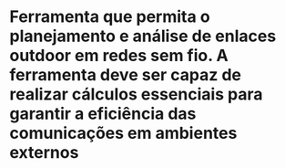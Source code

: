 # Ferramenta que permita o planejamento e análise de enlaces outdoor em redes sem fio. A ferramenta deve ser capaz de realizar cálculos essenciais para garantir a eficiência das comunicações em ambientes externos
